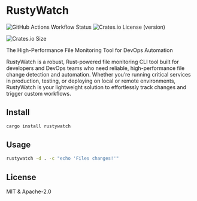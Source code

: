 # RustyWatch

![GitHub Actions Workflow Status](https://img.shields.io/github/actions/workflow/status/ak9024/rustywatch/ci.yml)
![Crates.io License (version)](https://img.shields.io/crates/l/rustywatch/0.1.0)

![Crates.io Size](https://img.shields.io/crates/size/rustywatch)

The High-Performance File Monitoring Tool for DevOps Automation

RustyWatch is a robust, Rust-powered file monitoring CLI tool built for developers and DevOps teams who need reliable, high-performance file change detection and automation. Whether you’re running critical services in production, testing, or deploying on local or remote environments, RustyWatch is your lightweight solution to effortlessly track changes and trigger custom workflows.

## Install

```bash
cargo install rustywatch
```

## Usage

```bash
rustywatch -d . -c "echo 'Files changes!'"
```

## License

MIT & Apache-2.0
